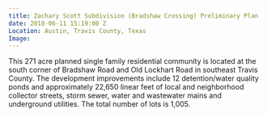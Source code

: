 ```yaml
---
title: Zachary Scott Subdivision (Bradshaw Crossing) Preliminary Plan
date: 2018-06-11 15:19:00 Z
Location: Austin, Travis County, Texas
Image: 
---
```


This 271 acre planned single family residential community is located at the south corner of Bradshaw Road and Old Lockhart Road in southeast Travis County. The development improvements include 12 detention/water quality ponds and approximately 22,650 linear feet of local and neighborhood collector streets, storm sewer, water and wastewater mains and underground utilities. The total number of lots is 1,005.